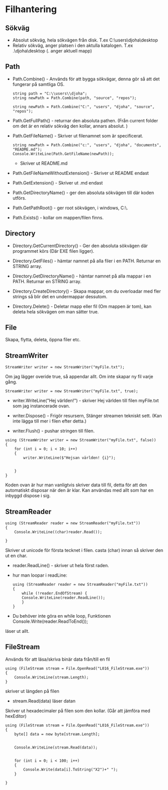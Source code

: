 # Filhantering

## Sökväg
* Absolut sökväg, hela sökvägen från disk. T.ex C:\users\djoha\desktop
* Relativ sökväg, anger platsen i den aktulla katalogen. T.ex .\djoha\desktop (. anger aktuell mapp)


## Path
* Path.Combine() - Används för att bygga sökvägar, denna gör så att det fungerar på samtliga OS.
    ```
    string path = "C:\\users\\djoha";
    string newPath = Path.Combine(path, "source", "repos");
    ```
    ```
    string newPath = Path.Combine("C:", "users", "djoha", "source", "repos");
    ```

* Path.GetFullPath() - returnar den absoluta pathen. (Från current folder om det är en relativ sökväg den kollar, annars absolut. )
*  Path.GetFileName() - Skriver ut filenamnet som är specificerat.
    ```
    string newPath = Path.Combine("c:", "users", "djoha", "documents", "README.md");
    Console.WriteLine(Path.GetFileName(newPath));
    ```
    * Skriver ut README.md

* Path.GetFileNameWithoutExtension() - Skriver ut README endast
* Path.GetExtension() - Skriver ut .md endast

* Path.GetDirectoryName() - ger den absoluta sökvägen till där koden utförs.
* Path.GetPathRoot() - ger root sökvägen, i windows, C:\\.
* Path.Exists() - kollar om mappen/filen finns.


## Directory

* Directory.GetCurrentDirectory() - Ger den absoluta sökvägen där programmet körs (Där EXE filen ligger).

*  Directory.GetFiles() - hämtar namnet på alla filer i en PATH. Returnar en STRING array.

*  Directory.GetDirectoryName() - hämtar namnet på alla mappar i en PATH. Returnar en STRING array.

* Directory.CreateDirectory() - Skapa mappar, om du overloadar med fler strings så blir det en  undermappar dessutom.

* Directory.Delete() - Deletar mapp eller fil (Om mappen är tom), kan deleta hela sökvägen om man sätter true.



## File
Skapa, flytta, deleta, öppna filer etc.

## StreamWriter 
```
StreamWriter writer = new StreamWriter("myFile.txt");
```
Om jag lägger overide true, så appendar allt. Om inte skapar ny fil varje gång.
```
StreamWriter writer = new StreamWriter("myFile.txt", true);
```


* writer.WriteLine("Hej världen!") - skriver Hej världen till filen myFile.txt som jag instancerade ovan.

* writer.Dispose() - Frigör resursern, Stänger streamen tekniskt sett. (Kan inte lägga till mer i filen efter detta.)
* writer.Flush() - pushar stringen till filen.

```
using (StreamWriter writer = new StreamWriter("myFile.txt", false))
{
    for (int i = 0; i < 10; i++)
    {
        writer.WriteLine($"Hejsan världen! {i}");


    }
}
```
Koden ovan är hur man vanligtvis skriver data till fil, detta för att den automatiskt disposar när den är klar. Kan användas med allt som har en inbyggd dispose i sig.





## StreamReader 

```
using (StreamReader reader = new StreamReader("myFile.txt"))
{
    Console.WriteLine((char)reader.Read());

} 
```
Skriver ut unicode för första tecknet i filen. casta (char) innan så skriver den ut en char.

*  reader.ReadLine() - skriver ut hela först raden.


* hur man loopar i readLine:
    ```
    using (StreamReader reader = new StreamReader("myFile.txt"))
    {
        while (!reader.EndOfStream) { 
        Console.WriteLine(reader.ReadLine());
        }
    }
    ``` 
* Du behöver inte göra en while loop, Funktionen     Console.Write(reader.ReadToEnd());
    
läser ut allt.



## FileStream 
Används för att läsa/skriva binär data från/till en fil

```
using (FileStream stream = File.OpenRead("L016_FileStream.exe"))
{
    Console.WriteLine(stream.Length);
}
``` 
skriver ut längden på filen

* stream.Read(data) läser datan



Skriver ut hexadecimaler på filen som den kollar. (Går att jämföra med hexEditor)
```
using (FileStream stream = File.OpenRead("L016_FileStream.exe"))
{
    byte[] data = new byte[stream.Length];


    Console.WriteLine(stream.Read(data));


    for (int i = 0; i < 100; i++)
    {
        Console.Write(data[i].ToString("X2")+" ");
    }

}
```


